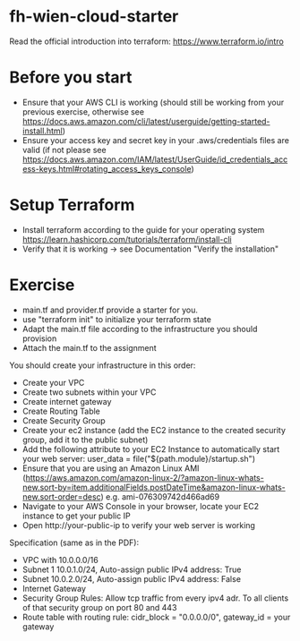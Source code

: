 # fh-wien-cloud-starter

Read the official introduction into terraform: https://www.terraform.io/intro

# Before you start
* Ensure that your AWS CLI is working (should still be working from your previous exercise, otherwise see https://docs.aws.amazon.com/cli/latest/userguide/getting-started-install.html)
* Ensure your access key and secret key in your .aws/credentials files are valid (if not please see https://docs.aws.amazon.com/IAM/latest/UserGuide/id_credentials_access-keys.html#rotating_access_keys_console)

# Setup Terraform
* Install terraform according to the guide for your operating system https://learn.hashicorp.com/tutorials/terraform/install-cli
* Verify that it is working -> see Documentation "Verify the installation"

# Exercise
* main.tf and provider.tf provide a starter for you. 
* use "terraform init" to initialize your terraform state
* Adapt the main.tf file according to the infrastructure you should provision
* Attach the main.tf to the assignment

You should create your infrastructure in this order:

* Create your VPC
* Create two subnets within your VPC
* Create internet gateway
* Create Routing Table
* Create Security Group
* Create your ec2 instance (add the EC2 instance to the created security group, add it to the public subnet)
* Add the following attribute to your EC2 Instance to automatically start your web server:  user_data = file("${path.module}/startup.sh")
* Ensure that you are using an Amazon Linux AMI (https://aws.amazon.com/amazon-linux-2/?amazon-linux-whats-new.sort-by=item.additionalFields.postDateTime&amazon-linux-whats-new.sort-order=desc) e.g. ami-076309742d466ad69
* Navigate to your AWS Console in your browser, locate your EC2 instance to get your public IP
* Open http://your-public-ip to verify your web server is working

Specification (same as in the PDF):
* VPC with 10.0.0.0/16
* Subnet 1 10.0.1.0/24, Auto-assign public IPv4 address: True
* Subnet 10.0.2.0/24, Auto-assign public IPv4 address: False
* Internet Gateway
* Security Group Rules: Allow tcp traffic from every ipv4 adr. To all clients of that security group on port 80 and 443
* Route table with routing rule: cidr_block = "0.0.0.0/0", gateway_id = your gateway 
